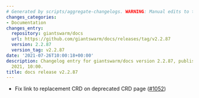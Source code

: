 ```yaml
---
# Generated by scripts/aggregate-changelogs. WARNING: Manual edits to this files will be overwritten.
changes_categories:
- Documentation
changes_entry:
  repository: giantswarm/docs
  url: https://github.com/giantswarm/docs/releases/tag/v2.2.87
  version: 2.2.87
  version_tag: v2.2.87
date: '2021-07-26T10:00:18+00:00'
description: Changelog entry for giantswarm/docs version 2.2.87, published on 26 July
  2021, 10:00.
title: docs release v2.2.87
---
```


- Fix link to replacement CRD on deprecated CRD page ([#1052](https://github.com/giantswarm/docs/pull/1052))
